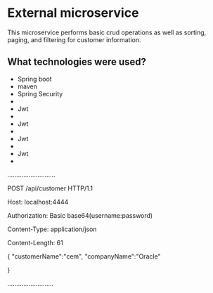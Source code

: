 # External microservice
This microservice performs basic crud operations as well as sorting, paging, and filtering for customer information.

## What technologies were used?
 <ul>
 <li>Spring boot</li>
 <li>maven</li>
 <li>Spring Security<li>
 <li>Jwt<li>
  <li>Jwt<li>
   <li>Jwt<li>
    <li>Jwt<li>
 </ul>



...........................

POST /api/customer HTTP/1.1

Host: localhost:4444

Authorization: Basic base64(username:password)

Content-Type: application/json

Content-Length: 61

{
    "customerName":"cem",
    "companyName":"Oracle"

}

..........................
